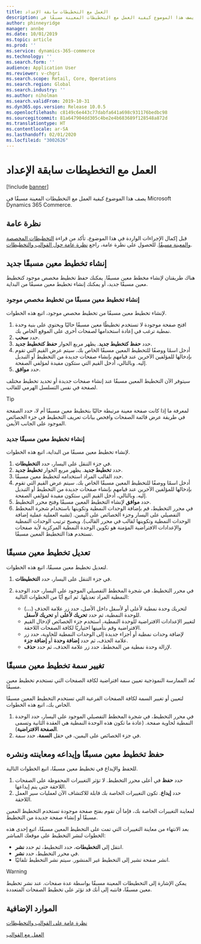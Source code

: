 ```yaml
---
title: العمل مع التخطيطات سابقة الإعداد
description: يصف هذا الموضوع كيفية العمل مع التخطيطات المعينة مسبقًا في Microsoft Dynamics 365 Commerce.
author: phinneyridge
manager: annbe
ms.date: 10/01/2019
ms.topic: article
ms.prod: ''
ms.service: dynamics-365-commerce
ms.technology: ''
ms.search.form: ''
audience: Application User
ms.reviewer: v-chgri
ms.search.scope: Retail, Core, Operations
ms.search.region: Global
ms.search.industry: ''
ms.author: niholman
ms.search.validFrom: 2019-10-31
ms.dyn365.ops.version: Release 10.0.5
ms.openlocfilehash: c8149c6e443c77dabfa641a698c931176bedbc98
ms.sourcegitcommit: 81a647904dd305c4be2e4b683689f128548a872d
ms.translationtype: HT
ms.contentlocale: ar-SA
ms.lasthandoff: 02/01/2020
ms.locfileid: "3002626"
---
```

# <a name="work-with-preset-layouts"></a>العمل مع التخطيطات سابقة الإعداد


[!include [banner](includes/banner.md)]

يصف هذا الموضوع كيفية العمل مع التخطيطات المعينة مسبقًا في Microsoft Dynamics 365 Commerce.

## <a name="overview"></a>نظرة عامة

قبل إكمال الإجراءات الواردة في هذا الموضوع، تأكد من قراءة [التخطيطات المخصصة والمعينة مسبقًا](templates-layouts-overview.md#preset-and-custom-layouts). للحصول على نظرة عامة، راجع [نظرة عامة حول القوالب والتخطيطات](templates-layouts-overview.md).

## <a name="create-a-new-preset-layout"></a>إنشاء تخطيط معين مسبقًا جديد

هناك طريقتان لإنشاء مخطط معين مسبقًا. يمكنك حفظ تخطيط مخصص موجود كتخطيط معين مسبقًا جديد، أو يمكنك إنشاء تخطيط معين مسبقًا من البداية.

### <a name="create-a-preset-layout-from-an-existing-custom-layout"></a>إنشاء تخطيط معين مسبقًا من تخطيط مخصص موجود

لإنشاء تخطيط معين مسبقًا من تخطيط مخصص موجود، اتبع هذه الخطوات.

1. افتح صفحة موجودة لا تستخدم تخطيطًا معين مسبقًا حاليًا ويحتوي على بنية وحدة نمطية ترغب في إعادة استخدامها لصفحات أخرى على الموقع الخاص بك.
1. حدد **سحب**.
1. حدد **حفظ كتخطيط جديد**. يظهر مربع الحوار **حفظ كتخطيط جديد**.
1. أدخل اسمًا ووصفًا للتخطيط المعين مسبقًا الخاص بك. سيتم عرض القيم التي تقوم بإدخالها للمؤلفين الآخرين عند قيامهم بإنشاء صفحات جديدة من التخطيط أو التبديل إليه. وبالتالي، أدخل القيم التي ستكون مفيدة لمؤلفي الصفحة.
1. حدد **موافق**.

سيتوفر الآن التخطيط المعين مسبقًا عند إنشاء صفحات جديدة أو تحديد تخطيط مختلف لصفحة في نفس التسلسل الهرمي للقالب.

> [!TIP]
> لمعرفة ما إذا كانت صفحة معينة مرتبطة حاليًا بتخطيط معين مسبقًا أم لا، حدد الصفحة في طريقة عرض قائمة الصفحات وافحص بيانات تعريف التخطيط في جزء الخصائص الموجود على الجانب الأيمن.

### <a name="create-a-new-preset-layout"></a>إنشاء تخطيط معين مسبقًا جديد

لإنشاء تخطيط معين مسبقًا من البداية، اتبع هذه الخطوات.

1. في جزء التنقل على اليسار، حدد **التخطيطات**.
1. حدد **تخطيط جديد**. يظهر مربع الحوار **تخطيط جديد**.
1. حدد القالب المراد استخدامه لتخطيط معين مسبقًا.
1. أدخل اسمًا ووصفًا للتخطيط المعين مسبقًا الخاص بك. سيتم عرض القيم التي تقوم بإدخالها للمؤلفين الآخرين عند قيامهم بإنشاء صفحات جديدة من التخطيط أو التبديل إليه. وبالتالي، أدخل القيم التي ستكون مفيدة لمؤلفي الصفحة.
1. حدد **موافق** لإنشاء التخطيط المعين مسبقًا وفتح محرر التخطيط.
1. في محرر التخطيط، قم بإضافة الوحدات النمطية وتكوينها باستخدام شجرة المخطط التفصيلي على اليسار وجزء الخصائص على اليمين. (تشبه العملية عملية إضافة الوحدات النمطية وتكوينها لقالب في محرر القالب). ويصبح ترتيب الوحدات النمطية والإعدادات الافتراضية المؤمنة هو تكوين الوحدة النمطية المركزية لأية صفحات تستخدم هذا التخطيط المعين مسبقًا.

## <a name="modify-a-preset-layout"></a>تعديل تخطيط معين مسبقًا

لتعديل تخطيط معين مسبقًا، اتبع هذه الخطوات.

1. في جزء التنقل على اليسار، حدد **التخطيطات**.
1. في محرر التخطيط، في شجرة المخطط التفصيلي الموجود على اليسار، حدد الوحدة النمطية المراد تعديلها. ثم اتبع أيًا من الخطوات التالية:

    - لتحريك وحدة نمطية لأعلى أو لأسفل داخل الأصل، حدد زر علامة الحذف (**...**) للوحدة النمطية، ثم حدد **تحريك لأعلى** أو **تحريك لأسفل**.
    - لتغيير الإعدادات الافتراضية للوحدة النمطية، استخدم جزء الخصائص لإدخال القيم الافتراضية وقم بتأمينها اختياريًا لكافة الصفحات اللاحقة.
    - لإضافة وحدات نمطية أو أجزاء جديدة إلى الوحدات النمطية للحاوية، حدد زر علامة الحذف، ثم حدد **إضافة وحدة** أو **إضافة جزء**.
    - لإزالة وحدة نمطية من المخطط، حدد زر علامة الحذف، ثم حدد **حذف**.

## <a name="change-a-preset-layout-theme"></a>تغيير سمة تخطيط معين مسبقًا

تُعد الممارسة النموذجية تعيين سمة افتراضية لكافة الصفحات التي تستخدم تخطيط معين مسبقًا.

لتعيين أو تغيير السمة لكافة الصفحات الفرعية التي تستخدم التخطيط المعين مسبقًا الخاص بك، اتبع هذه الخطوات.

1. في محرر التخطيط، في شجرة المخطط التفصيلي الموجود على اليسار، حدد الوحدة النمطية لحاوية صفحة. (عادة ما تكون هذه الوحدة النمطية هي العقدة الثانية وتسمى **الصفحة الافتراضية**).
1. في جزء الخصائص على اليمين، في حقل **السمة**، حدد سمة.

## <a name="save-check-in-preview-and-publish-a-preset-layout"></a>حفظ تخطيط معين مسبقًا وإيداعه ومعاينته ونشره

للحفظ والإيداع في تخطيط معين مسبقًا، اتبع الخطوات التالية.

1. حدد **حفظ** في أعلى محرر التخطيط. لا تؤثر التغييرات المحفوظة على الصفحات اللاحقة حتى يتم إيداعها.
1. حدد **إيداع**. تكون التغييرات الخاصة بك قابلة للاكتشاف الآن لعمليات سير العمل اللاحقة.

لمعاينة التغييرات الخاصة بك، فإما أن تقوم بفتح صفحة موجودة تستخدم التخطيط المعين مسبقًا أو إنشاء صفحة جديدة من التخطيط.

بعد الانتهاء من معاينة التغييرات التي تمت على التخطيط المعين مسبقًا، اتبع إحدى هذه الخطوات لنشر التخطيط على موقعك المباشر:

* انتقل إلى **التخطيطات**، حدد التخطيط، ثم حدد **نشر**.
* في محرر التخطيط، حدد **نشر**.
* انشر صفحة تشير إلى التخطيط غير المنشور. سيتم نشر التخطيط تلقائيًا.

> [!WARNING]
> يمكن الإشارة إلى التخطيطات المعينة مسبقًا بواسطة عدة صفحات. عند نشر تخطيط معين مسبقًا، فانتبه إلى أنك قد تؤثر على تخطيط الصفحات المتعددة.

## <a name="additional-resources"></a>الموارد الإضافية

[نظرة عامة على القوالب والتخطيطات](templates-layouts-overview.md)

[العمل مع القوالب](work-with-templates.md)
